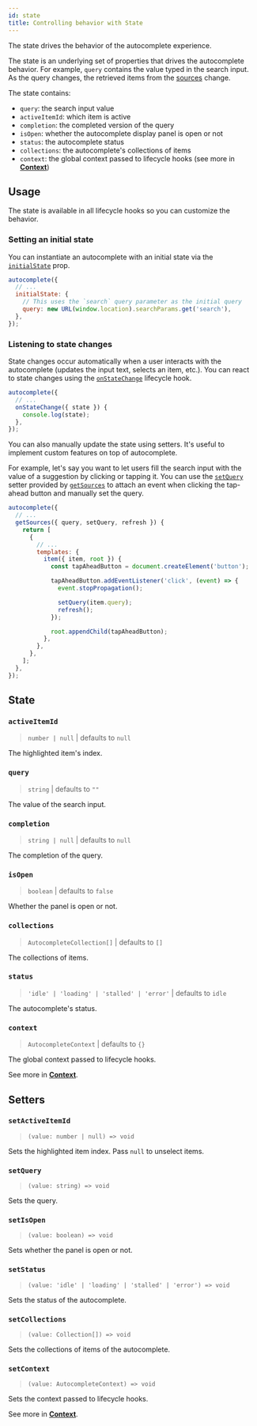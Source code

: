 ```yaml
---
id: state
title: Controlling behavior with State
---
```


The state drives the behavior of the autocomplete experience.

The state is an underlying set of properties that drives the autocomplete behavior. For example, `query` contains the value typed in the search input. As the query changes, the retrieved items from the [sources](/docs/sources) change.

The state contains:
- `query`: the search input value
- `activeItemId`: which item is active
- `completion`: the completed version of the query
- `isOpen`: whether the autocomplete display panel is open or not
- `status`: the autocomplete status
- `collections`: the autocomplete's collections of items
- `context`: the global context passed to lifecycle hooks (see more in [**Context**](/docs/context))

## Usage

The state is available in all lifecycle hooks so you can customize the behavior.

### Setting an initial state

You can instantiate an autocomplete with an initial state via the [`initialState`](/docs/autocomplete-js/#initialstate) prop.

```js
autocomplete({
  // ...
  initialState: {
    // This uses the `search` query parameter as the initial query
    query: new URL(window.location).searchParams.get('search'),
  },
});
```

### Listening to state changes

State changes occur automatically when a user interacts with the autocomplete (updates the input text, selects an item, etc.). You can react to state changes using the [`onStateChange`](createAutocomplete#onstatechange) lifecycle hook.

```js
autocomplete({
  // ...
  onStateChange({ state }) {
    console.log(state);
  },
});
```

You can also manually update the state using setters. It's useful to implement custom features on top of autocomplete.

For example, let's say you want to let users fill the search input with the value of a suggestion by clicking or tapping it. You can use the [`setQuery`](state#setquery) setter provided by [`getSources`](sources#getsources) to attach an event when clicking the tap-ahead button and manually set the query.

```js
autocomplete({
  // ...
  getSources({ query, setQuery, refresh }) {
    return [
      {
        // ...
        templates: {
          item({ item, root }) {
            const tapAheadButton = document.createElement('button');

            tapAheadButton.addEventListener('click', (event) => {
              event.stopPropagation();

              setQuery(item.query);
              refresh();
            });

            root.appendChild(tapAheadButton);
          },
        },
      },
    ];
  },
});
```

## State

### `activeItemId`

> `number | null` | defaults to `null`

The highlighted item's index.

### `query`

> `string` | defaults to `""`

The value of the search input.

### `completion`

> `string | null` | defaults to `null`

The completion of the query.

### `isOpen`

> `boolean` | defaults to `false`

Whether the panel is open or not.

### `collections`

> `AutocompleteCollection[]` | defaults to `[]`

The collections of items.

### `status`

> `'idle' | 'loading' | 'stalled' | 'error'` | defaults to `idle`

The autocomplete's status.

### `context`

> `AutocompleteContext` | defaults to `{}`

The global context passed to lifecycle hooks.

See more in [**Context**](context).

## Setters

### `setActiveItemId`

> `(value: number | null) => void`

Sets the highlighted item index. Pass `null` to unselect items.

### `setQuery`

> `(value: string) => void`

Sets the query.

### `setIsOpen`

> `(value: boolean) => void`

Sets whether the panel is open or not.

### `setStatus`

> `(value: 'idle' | 'loading' | 'stalled' | 'error') => void`

Sets the status of the autocomplete.

### `setCollections`

> `(value: Collection[]) => void`

Sets the collections of items of the autocomplete.

### `setContext`

> `(value: AutocompleteContext) => void`

Sets the context passed to lifecycle hooks.

See more in [**Context**](context).
